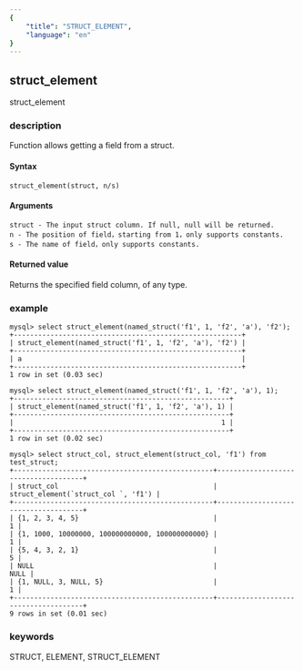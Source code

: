 ```yaml
---
{
    "title": "STRUCT_ELEMENT",
    "language": "en"
}
---
```


<!-- 
Licensed to the Apache Software Foundation (ASF) under one
or more contributor license agreements.  See the NOTICE file
distributed with this work for additional information
regarding copyright ownership.  The ASF licenses this file
to you under the Apache License, Version 2.0 (the
"License"); you may not use this file except in compliance
with the License.  You may obtain a copy of the License at
  http://www.apache.org/licenses/LICENSE-2.0
Unless required by applicable law or agreed to in writing,
software distributed under the License is distributed on an
"AS IS" BASIS, WITHOUT WARRANTIES OR CONDITIONS OF ANY
KIND, either express or implied.  See the License for the
specific language governing permissions and limitations
under the License.
-->

## struct_element

struct_element

### description

Function allows getting a field from a struct.

#### Syntax

```
struct_element(struct, n/s)
```

#### Arguments

```
struct - The input struct column. If null, null will be returned.
n - The position of field，starting from 1，only supports constants.
s - The name of field，only supports constants.
```

#### Returned value

Returns the specified field column, of any type.

### example

```
mysql> select struct_element(named_struct('f1', 1, 'f2', 'a'), 'f2');
+--------------------------------------------------------+
| struct_element(named_struct('f1', 1, 'f2', 'a'), 'f2') |
+--------------------------------------------------------+
| a                                                      |
+--------------------------------------------------------+
1 row in set (0.03 sec)

mysql> select struct_element(named_struct('f1', 1, 'f2', 'a'), 1);
+-----------------------------------------------------+
| struct_element(named_struct('f1', 1, 'f2', 'a'), 1) |
+-----------------------------------------------------+
|                                                   1 |
+-----------------------------------------------------+
1 row in set (0.02 sec)

mysql> select struct_col, struct_element(struct_col, 'f1') from test_struct;
+-------------------------------------------------+-------------------------------------+
| struct_col                                      | struct_element(`struct_col `, 'f1') |
+-------------------------------------------------+-------------------------------------+
| {1, 2, 3, 4, 5}                                 |                                   1 |
| {1, 1000, 10000000, 100000000000, 100000000000} |                                   1 |
| {5, 4, 3, 2, 1}                                 |                                   5 |
| NULL                                            |                                NULL |
| {1, NULL, 3, NULL, 5}                           |                                   1 |
+-------------------------------------------------+-------------------------------------+
9 rows in set (0.01 sec)
```

### keywords

STRUCT, ELEMENT, STRUCT_ELEMENT